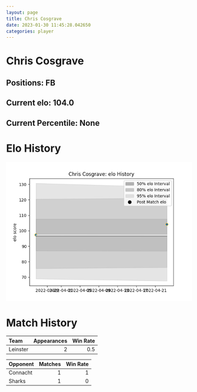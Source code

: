 ```yaml
---  
layout: page  
title: Chris Cosgrave  
date: 2023-01-30 11:45:28.042650  
categories: player  
---
```

# Chris Cosgrave

## Positions: FB

## Current elo: 104.0

## Current Percentile: None

# Elo History


![elo history](history_ChrisCosgrave.png)
# Match History


| Team     |   Appearances |   Win Rate |
|:---------|--------------:|-----------:|
| Leinster |             2 |        0.5 |

| Opponent   |   Matches |   Win Rate |
|:-----------|----------:|-----------:|
| Connacht   |         1 |          1 |
| Sharks     |         1 |          0 |
